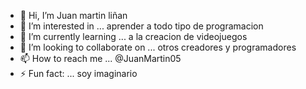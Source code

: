 - 👋 Hi, I’m Juan martin liñan
- 👀 I’m interested in ...  aprender a todo tipo de programacion
- 🌱 I’m currently learning ...  a la creacion de videojuegos 
- 💞️ I’m looking to collaborate on ... otros creadores y programadores
- 📫 How to reach me ...  @JuanMartin05
- ⚡ Fun fact: ...  soy imaginario 

<!---
JuanMartin05/JuanMartin05 is a ✨ special ✨ repository because its `README.md` (this file) appears on your GitHub profile.
You can click the Preview link to take a look at your changes.
--->

